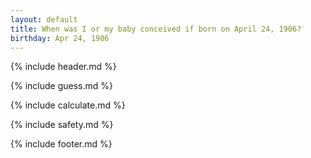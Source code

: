 ```yaml
---
layout: default
title: When was I or my baby conceived if born on April 24, 1906?
birthday: Apr 24, 1906
---
```


{% include header.md %}

{% include guess.md %}

{% include calculate.md %}

{% include safety.md %}

{% include footer.md %}



